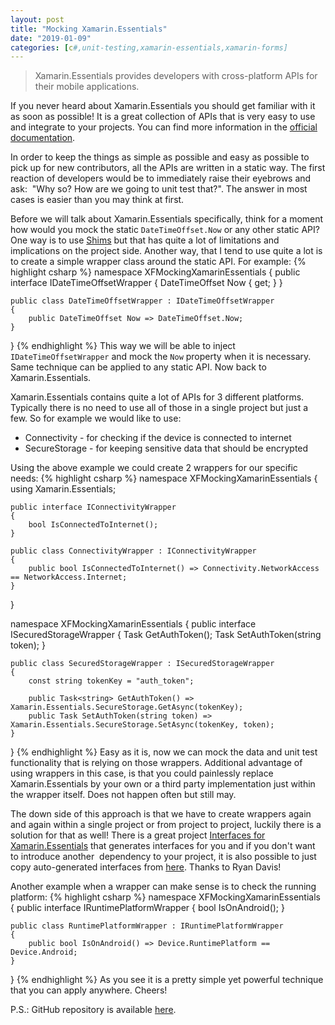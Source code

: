 ```yaml
---
layout: post
title: "Mocking Xamarin.Essentials"
date: "2019-01-09"
categories: [c#,unit-testing,xamarin-essentials,xamarin-forms]
---
```


> Xamarin.Essentials provides developers with cross-platform APIs for their mobile applications.

If you never heard about Xamarin.Essentials you should get familiar with it as soon as possible! It is a great collection of APIs that is very easy to use and integrate to your projects. You can find more information in the [official documentation](https://docs.microsoft.com/en-us/xamarin/essentials/).

In order to keep the things as simple as possible and easy as possible to pick up for new contributors, all the APIs are written in a static way. The first reaction of developers would be to immediately raise their eyebrows and ask:  "Why so? How are we going to unit test that?". The answer in most cases is easier than you may think at first.

Before we will talk about Xamarin.Essentials specifically, think for a moment how would you mock the static `DateTimeOffset.Now` or any other static API? One way is to use [Shims](https://docs.microsoft.com/en-us/visualstudio/test/isolating-code-under-test-with-microsoft-fakes?view=vs-2017) but that has quite a lot of limitations and implications on the project side. Another way, that I tend to use quite a lot is to create a simple wrapper class around the static API. For example:
{% highlight csharp %}
namespace XFMockingXamarinEssentials
{
    public interface IDateTimeOffsetWrapper
    {
        DateTimeOffset Now { get; }
    }

    public class DateTimeOffsetWrapper : IDateTimeOffsetWrapper
    {
        public DateTimeOffset Now => DateTimeOffset.Now;
    }
}
{% endhighlight %}
This way we will be able to inject `IDateTimeOffsetWrapper` and mock the `Now` property when it is necessary. Same technique can be applied to any static API. Now back to Xamarin.Essentials.

Xamarin.Essentials contains quite a lot of APIs for 3 different platforms. Typically there is no need to use all of those in a single project but just a few. So for example we would like to use:

- Connectivity - for checking if the device is connected to internet
- SecureStorage - for keeping sensitive data that should be encrypted
    
Using the above example we could create 2 wrappers for our specific needs:
{% highlight csharp %}
namespace XFMockingXamarinEssentials
{
    using Xamarin.Essentials;

    public interface IConnectivityWrapper
    {
        bool IsConnectedToInternet();
    }

    public class ConnectivityWrapper : IConnectivityWrapper
    {
        public bool IsConnectedToInternet() => Connectivity.NetworkAccess == NetworkAccess.Internet;
    }
}

namespace XFMockingXamarinEssentials
{
    public interface ISecuredStorageWrapper
    {
        Task<string> GetAuthToken();
        Task SetAuthToken(string token);
    }

    public class SecuredStorageWrapper : ISecuredStorageWrapper
    {
        const string tokenKey = "auth_token";

        public Task<string> GetAuthToken() => Xamarin.Essentials.SecureStorage.GetAsync(tokenKey);
        public Task SetAuthToken(string token) => Xamarin.Essentials.SecureStorage.SetAsync(tokenKey, token);
    }
}
{% endhighlight %}
Easy as it is, now we can mock the data and unit test functionality that is relying on those wrappers. Additional advantage of using wrappers in this case, is that you could painlessly replace Xamarin.Essentials by your own or a third party implementation just within the wrapper itself. Does not happen often but still may.

The down side of this approach is that we have to create wrappers again and again within a single project or from project to project, luckily there is a solution for that as well! There is a great project [Interfaces for Xamarin.Essentials](https://github.com/rdavisau/essential-interfaces) that generates interfaces for you and if you don't want to introduce another  dependency to your project, it is also possible to just copy auto-generated interfaces from [here](https://essential-interfaces.azurewebsites.net/). Thanks to Ryan Davis!

Another example when a wrapper can make sense is to check the running platform:
{% highlight csharp %}
namespace XFMockingXamarinEssentials
{
    public interface IRuntimePlatformWrapper
    {
        bool IsOnAndroid();
    }

    public class RuntimePlatformWrapper : IRuntimePlatformWrapper
    {
        public bool IsOnAndroid() => Device.RuntimePlatform == Device.Android;
    }
}
{% endhighlight %}
As you see it is a pretty simple yet powerful technique that you can apply anywhere. Cheers!

P.S.: GitHub repository is available [here](https://github.com/yuv4ik/XFEssentialsMockExample).
